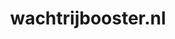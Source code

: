 ---
layout: post
title: "wachtrijbooster.nl"
internal_url: "/dutchgov/wachtrijbooster.nl.html"
subdomains_count: 3
all_subdomains_count: 4
urls_count: 3
ssl_rank: 0
http_rank: 45
url_link: /data/wachtrijbooster.nl/urls.txt
all_subdomains_link: /data/wachtrijbooster.nl/all_subdomains.txt
subdomains_link: /data/wachtrijbooster.nl/subdomains.txt
categories: dutchgov
---